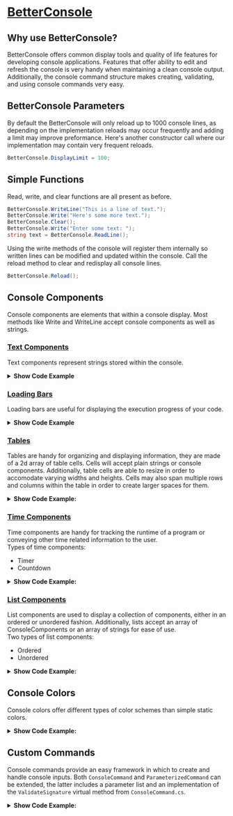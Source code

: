 # <u>BetterConsole</u>

## Why use BetterConsole?

BetterConsole offers common display tools and quality of life features for developing console applications.
Features that offer ability to edit and refresh the console is very handy when maintaining a clean console output.
Additionally, the console command structure makes creating, validating, and using console commands very easy.

## BetterConsole Parameters

By default the BetterConsole will only reload up to 1000 console lines, as depending on the implementation reloads may occur frequently and adding a limit may improve preformance. Here's another constructor call where our implementation may contain very frequent reloads.

```csharp
BetterConsole.DisplayLimit = 100;
```


## Simple Functions

Read, write, and clear functions are all present as before.

```csharp
BetterConsole.WriteLine("This is a line of text.");
BetterConsole.Write("Here's some more text.");
BetterConsole.Clear();
BetterConsole.Write("Enter some text: ");
string text = BetterConsole.ReadLine();
```

Using the write methods of the console will register them internally so written lines can be modified and updated within the console.
Call the reload method to clear and redisplay all console lines.

```csharp
BetterConsole.Reload();
```


## Console Components

Console components are elements that within a console display.
Most methods like Write and WriteLine accept console components as well as strings.


### <u>Text Components</u>

Text components represent strings stored within the console. 

<details>
    <summary>
        <b>Show Code Example</b>
    </summary>
<br/>

Let's write a text component in the color green.

```csharp
TextComponent text = new TextComponent("This will appear green!");
text.SetColor(new StaticColor(ConsoleColor.Green));
BetterConsole.WriteLine(text);
```

Alternatively, for plain text the regular Console methods are implemented to make usage easier.

```csharp
BetterConsole.WriteLine("This will also appear green!", new StaticColor(ConsoleColor.Green));
```

</details>


### <u>Loading Bars</u>
Loading bars are useful for displaying the execution progress of your code. 

<details>
    <summary>
        <b>Show Code Example</b>
    </summary>
<br/>

1. Let's display the current progress of our program. Firstly, whilst completely optional, I am going to define different style options below.
    
```csharp
LoadingBarStyle style = new LoadingBarStyle("-", " ", "<", ">");
```

2. We will now create our loading bar with the our new style options and a defined length. We will also write the loading bar to the console.

```csharp
LoadingBar loadingBar = new LoadingBar(style, 10);
BetterConsole.WriteLine("Execution process: ");
BetterConsole.Write(loadingBar);
```

3. Great, now all we need to do is provide our loading bar with its the current program progress. Note that input values to the SetPercentage method are automatically bounded between 0 and 1.

```csharp
for (int i = 0; i <= n; i++) {
    //Do stuff.
    loadingBar.SetPercentage(i/n);
}
```

</details>


### <u>Tables</u>

Tables are handy for organizing and displaying information, they are made of a 2d array of table cells. Cells will accept plain strings or console components. Additionally, table cells are able to resize in order to accomodate varying widths and heights. Cells may also span multiple rows and columns within the table in order to create larger spaces for them.

<details>
    <summary>
        <b>Show Code Example:</b>
    </summary>
<br/>
    
Let's say two friends want to track how many animals they each saw throughout the day, let's help them display this important information in a table.
1. Create a 3x3 table and label the outer cells.

```csharp
Table table = new Table(3,3);

table.SetCell(new Cell("Tom"),0,1);
table.SetCell(new Cell("John"),0,2);

table.SetCell(new Cell("Dogs"),1,0);
table.SetCell(new Cell("Cats"),2,0);
```

2. Fill the inner cells with their data and have the console write the table.

```csharp
table.SetCell(new Cell("10"),1,1);
table.SetCell(new Cell("2"),1,2);
table.SetCell(new Cell("6"),2,1);
table.SetCell(new Cell("9"),2,2);

BetterConsole.Write(table);
```

3. Let's now add a header within our table. Resize the table with a lower vertical alignment, add the title cell with a 3 column width, and reload the console.

```csharp
table.Resize(4, 3, verticalAlignment: VerticalAlignment.Lower);
            
Cell titleCell = new Cell("Animals Spotted", 3, 1);
table.SetCell(titleCell, 0, 0);

BetterConsole.Reload();
```

4. Observe your beautifully displayed table.

```
 _________________
| Animals Spotted |
|-----------------|
|     | Tom | John|
|-----|-----|-----|
| Dogs|  10 |  2  |
|-----|-----|-----|
| Cats|  6  |  9  |
|_____|_____|_____|

```

</details>


### <u>Time Components</u>

Time components are handy for tracking the runtime of a program or conveying other time related information to the user.
<br/>
Types of time components:
- Timer
- Countdown

<details>
    <summary>
        <b>Show Code Example:</b>
    </summary>
<br/>

1. Create timer and write it to the console.

```csharp
Timer timer = new Timer();

BetterConsole.WriteLine("This timer has been running for: ");
BetterConsole.Write(timer);
```

2. Start the timer to begin timed updates.

```csharp
timer.Start();
```

3. Stop the timer when ready.

```csharp
timer.Stop();
```

</details>


### <u>List Components</u>

List components are used to display a collection of components, either in an ordered or unordered fashion.
Additionally, lists accept an array of ConsoleComponents or an array of strings for ease of use.
<br/>
Two types of list components:
- Ordered
- Unordered

<details>
    <summary>
        <b>Show Code Example:</b>
    </summary>
<br/>

1. Create an ordered list and write it to the console.

```csharp
string[] nums = new string[]{"1", "2", "64", "4"};
OrderedList orderedList = new OrderedListComponent("List of my top 4 favorite numbers:", nums);
BetterConsole.WriteLine(orderedList);
```

</details>


## Console Colors

Console colors offer different types of color schemes than simple static colors.

<details>
    <summary>
        <b>Show Code Example:</b>
    </summary>
<br/>

The following example will implement an example color that alternates colors every word.

1. Create a class and extend `ComponentColor`, make sure to implement the `GetColors` function.

```csharp
public class ExampleColor : ComponentColor
{
    public ConsoleColor[] Colors { get; }

    public ExampleColor(ConsoleColor[] colors)
    {
        Colors = colors;
    }

    public override ColorSegment[] GetColors(string toDisplay)
    {
        string[] list = toDisplay.Split(new[] {' ', '\n'});
        ColorSegment[] toReturn = new ColorSegment[list.Length];
    
        for(int i = 0; i < list.Length; i++){
            toReturn[i] = new ColorSegment(list[i], Colors[i % Colors.Length]);
        }

        return toReturn;
    }
}
```

2. Apply this color and output text.

```csharp
TextComponent text = new TextComponent("Hello folks,\nIt's nice to meet you!");
text.Color = new ExampleColor(new ConsoleColor[]{ConsoleColor.Red, ConsoleColor.Green});
BetterConsole.WriteLine(text);
```

</details>


## Custom Commands

Console commands provide an easy framework in which to create and handle console inputs.
Both `ConsoleCommand` and `ParameterizedCommand` can be extended, the latter includes a parameter list and an implementation of the `ValidateSignature` virtual method from `ConsoleCommand.cs`.

<details>
    <summary>
        <b>Show Code Example:</b>
    </summary>
<br/>

1. Create a new class `PingCommand` and extend `ParameterizedCommand` to include default signature validation. 
Make sure to override the Execute method with a simple implementation.

```csharp
public class PingCommand : ParameterizedCommand {
    public PingCommand() : base("ping")
    {
        Description = "Pings the console for a response.";
    }

    public override void Execute(CommandSignature signature)
    {
        BetterConsole.WriteLine("pong");
    }
}
```

2. Now all we need to do is register an instance of our new command within the BetterConsole. The `BeginCommandHandling` method creates a new thread to handle incoming user inputs so new content can still be output to the console.

```csharp
BetterConsole.Register(new PingCommand()):
BetterConsole.BeginCommandHandling();
```

</details>